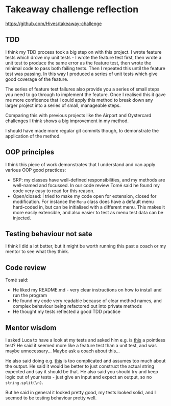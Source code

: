 # Takeaway challenge reflection

<https://github.com/Hives/takeaway-challenge>

## TDD

I think my TDD process took a big step on with this project. I wrote feature tests which drove my unit tests - I wrote the feature test first, then wrote a unit test to produce the same error as the feature test, then wrote the minimal code to pass both failing tests. Then I repeated this until the feature test was passing. In this way I produced a series of unit tests which give good coverage of the feature.

The series of feature test failures also provide you a series of small steps you need to go through to implement the feature. Once I realised this it gave me more confidence that I could apply this method to break down any larger project into a series of small, manageable steps.

Comparing this with previous projects like the Airport and Oystercard challenges I think shows a big improvement in my method.

I should have made more regular git commits though, to demonstrate the application of the method.

## OOP principles

I think this piece of work demonstrates that I understand and can apply various OOP good practices:

- SRP: my classes have well-defined responsibilities, and my methods are well-named and focussed. In our code review Tomé said he found my code very easy to read for this reason.
- Open/closed: I tried to make my code open for extension, closed for modification. For instance the `Menu` class does have a default menu hard-coded in, but can be initialised with a different menu. This makes it more easily extensible, and also easier to test as menu test data can be injected.


## Testing behaviour not sate

I think I did a lot better, but it might be worth running this past a coach or my mentor to see what they think.

## Code review

Tomé said:
- He liked my README.md - very clear instructions on how to install and run the program
- He found my code very readable because of clear method names, and complex behaviour being refactored out into private methods
- He thought my tests reflected a good TDD practice

## Mentor wisdom

I asked Luca to have a look at my tests and asked him e.g. is [this](https://github.com/Hives/takeaway-challenge/blob/7d272fd8ae06c3624e29d2eb411298d38d2df82b/spec/takeaway_spec.rb#L14) a pointless test? He said it seemed more like a feature test than a unit test, and was maybe unnecessary... Maybe ask a coach about this...

He also said doing e.g. [this](https://github.com/Hives/takeaway-challenge/blob/7d272fd8ae06c3624e29d2eb411298d38d2df82b/spec/menu_spec.rb#L16) is too complicated and assumes too much about the output. He said it would be better to just construct the actual string expected and say it should be that. He also said you should try and keep logic out of your tests - just give an input and expect an output, so no `string.split(\n)`.

But he said in general it looked pretty good, my tests looked solid, and I seemed to be testing behaviour pretty well.
